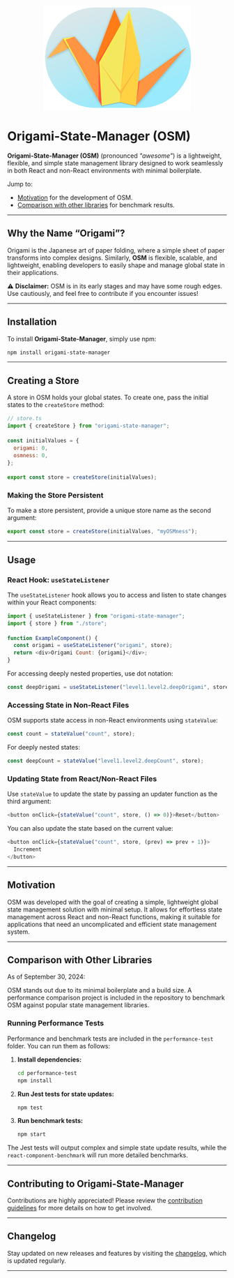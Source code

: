 <div style="text-align:center"><img src="./img/osm-logo-small.png" alt="origami-state-manager-logo"/></div>

# **Origami-State-Manager (OSM)**

**Origami-State-Manager (OSM)** (pronounced _"awesome"_) is a lightweight, flexible, and simple state management library designed to work seamlessly in both React and non-React environments with minimal boilerplate.

Jump to:

- [Motivation](#motivation) for the development of OSM.
- [Comparison with other libraries](#comparison-with-other-libraries) for benchmark results.

---

## **Why the Name “Origami”?**

Origami is the Japanese art of paper folding, where a simple sheet of paper transforms into complex designs. Similarly, **OSM** is flexible, scalable, and lightweight, enabling developers to easily shape and manage global state in their applications.

⚠️ **Disclaimer:** OSM is in its early stages and may have some rough edges. Use cautiously, and feel free to contribute if you encounter issues!

---

## **Installation**

To install **Origami-State-Manager**, simply use npm:

```bash
npm install origami-state-manager
```

---

## **Creating a Store**

A store in OSM holds your global states. To create one, pass the initial states to the `createStore` method:

```javascript
// store.ts
import { createStore } from "origami-state-manager";

const initialValues = {
  origami: 0,
  osmness: 0,
};

export const store = createStore(initialValues);
```

### **Making the Store Persistent**

To make a store persistent, provide a unique store name as the second argument:

```javascript
export const store = createStore(initialValues, "myOSMness");
```

---

## **Usage**

### **React Hook: `useStateListener`**

The `useStateListener` hook allows you to access and listen to state changes within your React components:

```javascript
import { useStateListener } from "origami-state-manager";
import { store } from "./store";

function ExampleComponent() {
  const origami = useStateListener("origami", store);
  return <div>Origami Count: {origami}</div>;
}
```

For accessing deeply nested properties, use dot notation:

```javascript
const deepOrigami = useStateListener("level1.level2.deepOrigami", store);
```

### **Accessing State in Non-React Files**

OSM supports state access in non-React environments using `stateValue`:

```javascript
const count = stateValue("count", store);
```

For deeply nested states:

```javascript
const deepCount = stateValue("level1.level2.deepCount", store);
```

### **Updating State from React/Non-React Files**

Use `stateValue` to update the state by passing an updater function as the third argument:

```javascript
<button onClick={stateValue("count", store, () => 0)}>Reset</button>
```

You can also update the state based on the current value:

```javascript
<button onClick={stateValue("count", store, (prev) => prev + 1)}>
  Increment
</button>
```

---

## **Motivation**

OSM was developed with the goal of creating a simple, lightweight global state management solution with minimal setup. It allows for effortless state management across React and non-React functions, making it suitable for applications that need an uncomplicated and efficient state management system.

---

## **Comparison with Other Libraries**

As of September 30, 2024:

OSM stands out due to its minimal boilerplate and a build size. A performance comparison project is included in the repository to benchmark OSM against popular state management libraries.

### **Running Performance Tests**

Performance and benchmark tests are included in the `performance-test` folder. You can run them as follows:

1. **Install dependencies:**

   ```bash
   cd performance-test
   npm install
   ```

2. **Run Jest tests for state updates:**

   ```bash
   npm test
   ```

3. **Run benchmark tests:**
   ```bash
   npm start
   ```

The Jest tests will output complex and simple state update results, while the `react-component-benchmark` will run more detailed benchmarks.

---

## **Contributing to Origami-State-Manager**

Contributions are highly appreciated! Please review the [contribution guidelines](https://github.com/azee-rajput/origami-state-manager/blob/HEAD/CONTRIBUTING.md) for more details on how to get involved.

---

## **Changelog**

Stay updated on new releases and features by visiting the [changelog](https://github.com/azee-rajput/origami-state-manager/blob/HEAD/CHANGELOG.md), which is updated regularly.

---
